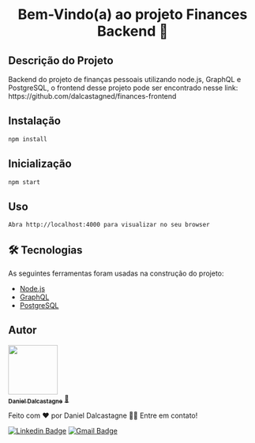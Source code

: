 <h1 align="center">Bem-Vindo(a) ao projeto Finances Backend 👋</h1>

## Descrição do Projeto
<p align="left">Backend do projeto de finanças pessoais utilizando node.js, GraphQL e PostgreSQL, o frontend desse projeto pode ser encontrado nesse link: https://github.com/dalcastagned/finances-frontend</p>

## Instalação

```sh
npm install
```
## Inicialização

```sh
npm start
```
## Uso

```sh
Abra http://localhost:4000 para visualizar no seu browser
```

## 🛠 Tecnologias

As seguintes ferramentas foram usadas na construção do projeto:

- [Node.js](https://nodejs.org/en/)
- [GraphQL](https://graphql.org/)
- [PostgreSQL](https://www.postgresql.org/)
## Autor

<a href="https://github.com/dalcastagned">
 <img src="https://avatars.githubusercontent.com/u/65626347?v=4" width="100px;"/>
 <br />
 <sub><b>Daniel Dalcastagne</b></sub></a> <a href="https://github.com/dalcastagned">🚀</a>


Feito com ❤️ por Daniel Dalcastagne 👋🏽 Entre em contato!

[![Linkedin Badge](https://img.shields.io/badge/-LINKEDIN-blue?style=flat-square&logo=Linkedin&logoColor=white&link=https://www.linkedin.com/in/daniel-dalcastagne-4baa00179/)](https://www.linkedin.com/in/daniel-dalcastagne-4baa00179/) 
[![Gmail Badge](https://img.shields.io/badge/-EMAIL-c14438?style=flat-square&logo=Gmail&logoColor=white&link=mailto:contato@danieldalcastagne.com)](mailto:contato@danieldalcastagne.com)